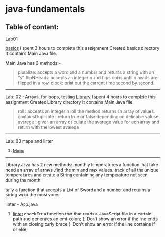 
# java-fundamentals

## Table of content:

Lab01

 [basics](./basics)  I spent 3 hours to complete this assignment
Created basics directory
It contains Main Java file.

Main Java has 3 methods:-
> pluralize: accepts a word and a number and returns a string with an “s”.
> flipNHeads: accepts an integer n and flips coins until n heads are flipped in a row.
> clock: print out the current time second by second.

------------------------------------------------------------------------------------
Lab: 02 - Arrays, for loops, testing 
 [Library](./Library)     I spent 4 hours to complete this assignment
Created Library directory
It contains Main Java file.

> roll : accepts an integer n roll the method returns an array of values.
> containsDuplicate : return true or false depending on delicable valuse.
> avarege : given an array calculate the avarege value for ech array and return with the lowest avarege
------------------------------------------------------------------------------------

Lab: 03 maps and linter
 
1. [Maps](./basiclibrary/lib/src/main/java/basiclibrary/Library.java)

--------------------------------------------------------------
Library.Java has 2 new methods:
monthlyTemperatures a function that take need  an array of arrays ,find the min and max values. track of all the unique temperatures and create a String containing any temperature not seen during the month

tally a function that accepts a List of Sword and a number and returns a string wgot the most votes.


linter - App.java
1. [linter](./linter/app/src/main/java/linter/App.java)
   checkErr a function that that reads a JavaScript file in a certain path and generates an emi-colon; {; Don’t show an error if the line ends with an closing curly brace }; Don’t show an error if the line contains if or else;

